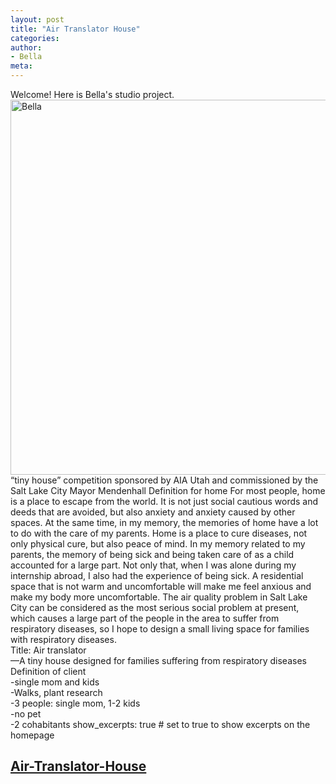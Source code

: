 ```yaml
---
layout: post
title: "Air Translator House"
categories:
author:
- Bella
meta:
---
```

Welcome! Here is Bella's studio project.
<Br><img alt="Bella" src="https://github.com/bellaaaaaaa216/Bella216/blob/master/tiny-house-teewah-7-2-aussie-tiny-houses.jpg?raw=true" width="600">
<Br> “tiny house” competition sponsored by AIA Utah and commissioned by the Salt Lake City Mayor Mendenhall
  Definition for home
  For most people, home is a place to escape from the world. It is not just social cautious words and deeds that are avoided, but also anxiety and anxiety caused by other spaces. At the same time, in my memory, the memories of home have a lot to do with the care of my parents. Home is a place to cure diseases, not only physical cure, but also peace of mind. In my memory related to my parents, the memory of being sick and being taken care of as a child accounted for a large part. Not only that, when I was alone during my internship abroad, I also had the experience of being sick. A residential space that is not warm and uncomfortable will make me feel anxious and make my body more uncomfortable. The air quality problem in Salt Lake City can be considered as the most serious social problem at present, which causes a large part of the people in the area to suffer from respiratory diseases, so I hope to design a small living space for families with respiratory diseases.
 <Br> Title: Air translator
  <Br>—A tiny house designed for families suffering from respiratory diseases
  <Br>Definition of client
 <Br> -single mom and kids
  <Br>-Walks, plant research
 <Br> -3 people: single mom, 1-2 kids
 <Br> -no pet
 <Br> -2 cohabitants
show_excerpts: true # set to true to show excerpts on the homepage


## [Air-Translator-House][0fee6149]

  [0fee6149]: https://bellaaaaaaa216.github.io/Bella216/ "Air Translator House"
